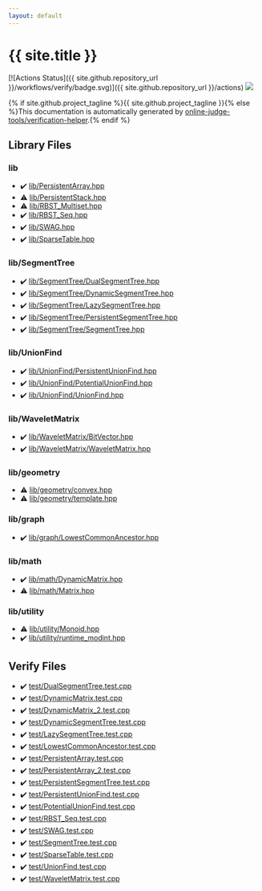 ```yaml
---
layout: default
---
```


<!-- mathjax config similar to math.stackexchange -->
<script type="text/javascript" async
  src="https://cdnjs.cloudflare.com/ajax/libs/mathjax/2.7.5/MathJax.js?config=TeX-MML-AM_CHTML">
</script>
<script type="text/x-mathjax-config">
  MathJax.Hub.Config({
    TeX: { equationNumbers: { autoNumber: "AMS" }},
    tex2jax: {
      inlineMath: [ ['$','$'] ],
      processEscapes: true
    },
    "HTML-CSS": { matchFontHeight: false },
    displayAlign: "left",
    displayIndent: "2em"
  });
</script>

<script type="text/javascript" src="https://cdnjs.cloudflare.com/ajax/libs/jquery/3.4.1/jquery.min.js"></script>
<script src="https://cdn.jsdelivr.net/npm/jquery-balloon-js@1.1.2/jquery.balloon.min.js" integrity="sha256-ZEYs9VrgAeNuPvs15E39OsyOJaIkXEEt10fzxJ20+2I=" crossorigin="anonymous"></script>
<script type="text/javascript" src="assets/js/copy-button.js"></script>
<link rel="stylesheet" href="assets/css/copy-button.css" />


# {{ site.title }}

[![Actions Status]({{ site.github.repository_url }}/workflows/verify/badge.svg)]({{ site.github.repository_url }}/actions)
<a href="{{ site.github.repository_url }}"><img src="https://img.shields.io/github/last-commit/{{ site.github.owner_name }}/{{ site.github.repository_name }}" /></a>

{% if site.github.project_tagline %}{{ site.github.project_tagline }}{% else %}This documentation is automatically generated by <a href="https://github.com/online-judge-tools/verification-helper">online-judge-tools/verification-helper</a>.{% endif %}

## Library Files

<div id="e8acc63b1e238f3255c900eed37254b8"></div>

### lib

* :heavy_check_mark: <a href="library/lib/PersistentArray.hpp.html">lib/PersistentArray.hpp</a>
* :warning: <a href="library/lib/PersistentStack.hpp.html">lib/PersistentStack.hpp</a>
* :warning: <a href="library/lib/RBST_Multiset.hpp.html">lib/RBST_Multiset.hpp</a>
* :heavy_check_mark: <a href="library/lib/RBST_Seq.hpp.html">lib/RBST_Seq.hpp</a>
* :heavy_check_mark: <a href="library/lib/SWAG.hpp.html">lib/SWAG.hpp</a>
* :heavy_check_mark: <a href="library/lib/SparseTable.hpp.html">lib/SparseTable.hpp</a>


<div id="8d75131a1ef4f10f86f251b50b9a3462"></div>

### lib/SegmentTree

* :heavy_check_mark: <a href="library/lib/SegmentTree/DualSegmentTree.hpp.html">lib/SegmentTree/DualSegmentTree.hpp</a>
* :heavy_check_mark: <a href="library/lib/SegmentTree/DynamicSegmentTree.hpp.html">lib/SegmentTree/DynamicSegmentTree.hpp</a>
* :heavy_check_mark: <a href="library/lib/SegmentTree/LazySegmentTree.hpp.html">lib/SegmentTree/LazySegmentTree.hpp</a>
* :heavy_check_mark: <a href="library/lib/SegmentTree/PersistentSegmentTree.hpp.html">lib/SegmentTree/PersistentSegmentTree.hpp</a>
* :heavy_check_mark: <a href="library/lib/SegmentTree/SegmentTree.hpp.html">lib/SegmentTree/SegmentTree.hpp</a>


<div id="d8ce77e7929e89891ebe5f859497af18"></div>

### lib/UnionFind

* :heavy_check_mark: <a href="library/lib/UnionFind/PersistentUnionFind.hpp.html">lib/UnionFind/PersistentUnionFind.hpp</a>
* :heavy_check_mark: <a href="library/lib/UnionFind/PotentialUnionFind.hpp.html">lib/UnionFind/PotentialUnionFind.hpp</a>
* :heavy_check_mark: <a href="library/lib/UnionFind/UnionFind.hpp.html">lib/UnionFind/UnionFind.hpp</a>


<div id="e9d5fea60f5f423df499112093a5df91"></div>

### lib/WaveletMatrix

* :heavy_check_mark: <a href="library/lib/WaveletMatrix/BitVector.hpp.html">lib/WaveletMatrix/BitVector.hpp</a>
* :heavy_check_mark: <a href="library/lib/WaveletMatrix/WaveletMatrix.hpp.html">lib/WaveletMatrix/WaveletMatrix.hpp</a>


<div id="7096d029078708cdbb96f2303d66dee8"></div>

### lib/geometry

* :warning: <a href="library/lib/geometry/convex.hpp.html">lib/geometry/convex.hpp</a>
* :warning: <a href="library/lib/geometry/template.hpp.html">lib/geometry/template.hpp</a>


<div id="6e267a37887a7dcb68cbf7008d6c7e48"></div>

### lib/graph

* :heavy_check_mark: <a href="library/lib/graph/LowestCommonAncestor.hpp.html">lib/graph/LowestCommonAncestor.hpp</a>


<div id="b524a7b47b8ed72180f0e5150ab6d934"></div>

### lib/math

* :heavy_check_mark: <a href="library/lib/math/DynamicMatrix.hpp.html">lib/math/DynamicMatrix.hpp</a>
* :warning: <a href="library/lib/math/Matrix.hpp.html">lib/math/Matrix.hpp</a>


<div id="a6e10e9711dc4788c3e9e6f87d9357db"></div>

### lib/utility

* :warning: <a href="library/lib/utility/Monoid.hpp.html">lib/utility/Monoid.hpp</a>
* :heavy_check_mark: <a href="library/lib/utility/runtime_modint.hpp.html">lib/utility/runtime_modint.hpp</a>


## Verify Files

* :heavy_check_mark: <a href="verify/test/DualSegmentTree.test.cpp.html">test/DualSegmentTree.test.cpp</a>
* :heavy_check_mark: <a href="verify/test/DynamicMatrix.test.cpp.html">test/DynamicMatrix.test.cpp</a>
* :heavy_check_mark: <a href="verify/test/DynamicMatrix_2.test.cpp.html">test/DynamicMatrix_2.test.cpp</a>
* :heavy_check_mark: <a href="verify/test/DynamicSegmentTree.test.cpp.html">test/DynamicSegmentTree.test.cpp</a>
* :heavy_check_mark: <a href="verify/test/LazySegmentTree.test.cpp.html">test/LazySegmentTree.test.cpp</a>
* :heavy_check_mark: <a href="verify/test/LowestCommonAncestor.test.cpp.html">test/LowestCommonAncestor.test.cpp</a>
* :heavy_check_mark: <a href="verify/test/PersistentArray.test.cpp.html">test/PersistentArray.test.cpp</a>
* :heavy_check_mark: <a href="verify/test/PersistentArray_2.test.cpp.html">test/PersistentArray_2.test.cpp</a>
* :heavy_check_mark: <a href="verify/test/PersistentSegmentTree.test.cpp.html">test/PersistentSegmentTree.test.cpp</a>
* :heavy_check_mark: <a href="verify/test/PersistentUnionFind.test.cpp.html">test/PersistentUnionFind.test.cpp</a>
* :heavy_check_mark: <a href="verify/test/PotentialUnionFind.test.cpp.html">test/PotentialUnionFind.test.cpp</a>
* :heavy_check_mark: <a href="verify/test/RBST_Seq.test.cpp.html">test/RBST_Seq.test.cpp</a>
* :heavy_check_mark: <a href="verify/test/SWAG.test.cpp.html">test/SWAG.test.cpp</a>
* :heavy_check_mark: <a href="verify/test/SegmentTree.test.cpp.html">test/SegmentTree.test.cpp</a>
* :heavy_check_mark: <a href="verify/test/SparseTable.test.cpp.html">test/SparseTable.test.cpp</a>
* :heavy_check_mark: <a href="verify/test/UnionFind.test.cpp.html">test/UnionFind.test.cpp</a>
* :heavy_check_mark: <a href="verify/test/WaveletMatrix.test.cpp.html">test/WaveletMatrix.test.cpp</a>


